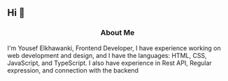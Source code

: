 ## Hi 👋

<h3 style="text-align:center">About Me</h3>
I'm Yousef Elkhawanki, Frontend Developer, I have experience working on web development and design, and I have the languages:
HTML, CSS, JavaScript, and TypeScript. I also have experience in Rest API, Regular expression, and
connection with the backend
